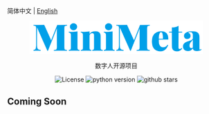 简体中文 | [English](README_EN.md)

<div align="center">
  <img src="docs/images/title.png" width = "400" />

数字人开源项目

![License](https://img.shields.io/badge/license-MIT-blue.svg)
![python version](https://img.shields.io/badge/python-3.7+-orange.svg)
![github stars](https://img.shields.io/github/stars/minivision-ai/MiniMeta.svg?style=flat)

</div>

## Coming Soon
